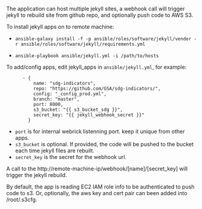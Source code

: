 The application can host multiple jekyll sites, a webhook call will trigger jekyll to rebuild site from github repo, and optionally push code to AWS S3.

To install jekyll apps on to remote machine:

- `ansible-galaxy install -f -p ansible/roles/software/jekyll/vendor -r ansible/roles/software/jekyll/requirements.yml`

- `ansible-playbook ansible/jekyll.yml -i /path/to/hosts`

To add/config apps, edit jekyll_apps in `ansible/jekyll.yml`, for example:

```
      - {
          name: "sdg-indicators",
          repo: "https://github.com/GSA/sdg-indicators/",
          config: "_config_prod.yml",
          branch: "master",
          port: 8000,
          s3_bucket: "{{ s3_bucket_sdg }}",
          secret_key: "{{ jekyll_webhook_secret }}"
        }
```

- `port` is for internal webrick listenning port. keep it unique from other apps.
- `s3_bucket` is optional. If provided, the code will be pushed to the bucket each time jekyll files are rebuilt.
- `secret_key` is the secret for the webhook url.


A call to the http://remote-machine-ip/webhook/[name]/[secret_key] will trigger the jekyll rebuild.

By default, the app is reading EC2 IAM role info to be authenticated to push code to s3. Or, optionally, the aws key and cert pair can been added into /root/.s3cfg.
